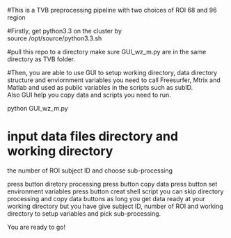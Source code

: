 #This is a TVB preprocessing pipeline with two choices of ROI 68 and 96 region


#Firstly, get python3.3 on the cluster by  
source /opt/source/python3.3.sh

#pull this repo to a directory make sure GUI_wz_m.py are in the same directory as TVB folder.

#Then, you are able to use GUI to setup working directory, data directory structure and enviornment variables you need to call Freesurfer, Mtrix and Matlab and used as public variables in the scripts such as subID.  
Also GUI help you copy data and scripts you need to run.

python GUI_wz_m.py
# input data files directory and working directory
  the number of ROI
  subject ID
  and choose sub-processing

  press button diretory processing
  press button copy data
  press button set environment variables
  press button creat shell script 
you can skip directory processing and copy data buttons as long you get data ready at your working directory
but you have give subject ID, number of ROI and working directory to setup variables and pick sub-processing. 

You are ready to go!




